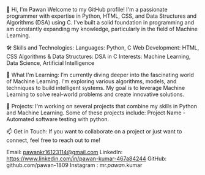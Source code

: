 👋 Hi, I'm Pawan
Welcome to my GitHub profile! I'm a passionate programmer with expertise in Python, HTML, CSS, and Data Structures and Algorithms (DSA) using C. I've built a solid foundation in programming and am constantly expanding my knowledge, particularly in the field of Machine Learning.

🛠️ Skills and Technologies:
Languages: Python, C
Web Development: HTML, CSS
Algorithms & Data Structures: DSA in C
Interests: Machine Learning, Data Science, Artificial Intelligence

🌱 What I'm Learning:
I’m currently diving deeper into the fascinating world of Machine Learning. I'm exploring various algorithms, models, and techniques to build intelligent systems. My goal is to leverage Machine Learning to solve real-world problems and create innovative solutions.

💼 Projects:
I'm working on several projects that combine my skills in Python and Machine Learning. Some of these projects include:
Project Name - Automated software testing with python.

📫 Get in Touch:
If you want to collaborate on a project or just want to connect, feel free to reach out to me!

Email: pawankr16123114@gmail.com
LinkedIn: https://www.linkedin.com/in/pawan-kumar-467a84244
GitHub: github.com/pawan-1809
Instagram : mr._pawan_.kumar
